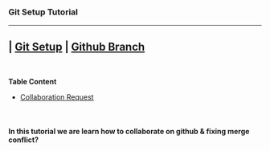 ### Git Setup Tutorial
---

| [Git Setup](Git-Setup.md) | [Github Branch](Git-Branch.md)
--
<br>

**Table Content** 
- [Collaboration Request](#collab)

<br>

#### In this tutorial we are learn how to collaborate on github & fixing merge conflict?